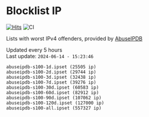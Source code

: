 # Blocklist IP

[![Hits](https://hits.seeyoufarm.com/api/count/incr/badge.svg?url=https%3A%2F%2Fgithub.com%2Fborestad%2Fblocklist-ip%2F&count_bg=%2379C83D&title_bg=%23555555&icon=&icon_color=%23E7E7E7&title=hits&edge_flat=false)](https://hits.seeyoufarm.com)  ![CI](https://img.shields.io/github/workflow/status/borestad/blocklist-ip/CI?style=flat-square)

Lists with worst IPv4 offenders, provided by [AbuseIPDB](https://www.abuseipdb.com/)

<!-- FOOTER-PLACEHOLDER -->
Updated every 5 hours<br>
Last update: `2024-06-14 - 15:23:46`
```
abuseipdb-s100-1d.ipset (25505 ip)
abuseipdb-s100-2d.ipset (29744 ip)
abuseipdb-s100-3d.ipset (32438 ip)
abuseipdb-s100-7d.ipset (39276 ip)
abuseipdb-s100-30d.ipset (60583 ip)
abuseipdb-s100-60d.ipset (82912 ip)
abuseipdb-s100-90d.ipset (107062 ip)
abuseipdb-s100-120d.ipset (127000 ip)
abuseipdb-s100-all.ipset (557327 ip)
```
